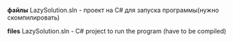 **файлы**
LazySolution.sln - проект на C# для запуска программы(нужно скомпилировать)


**files**
LazySolution.sln - C# project to run the program (have to be compiled)
